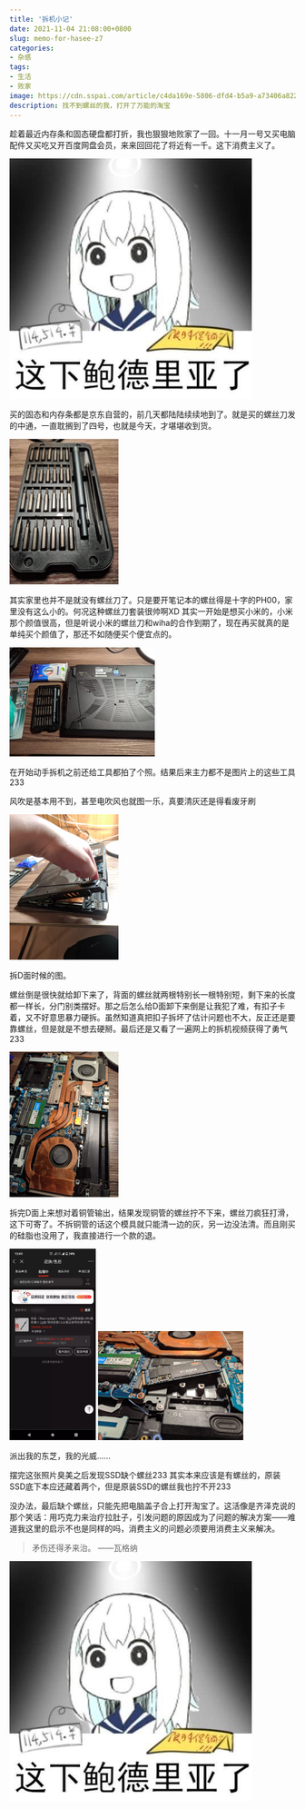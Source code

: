 ```yaml
---
title: '拆机小记'
date: 2021-11-04 21:08:00+0800
slug: memo-for-hasee-z7
categories:
- 杂感
tags:
- 生活
- 败家
image: https://cdn.sspai.com/article/c4da169e-5806-dfd4-b5a9-a73406a822ba.jpg?imageMogr2/auto-orient/quality/95/thumbnail/!1420x708r/gravity/Center/crop/1420x708/interlace/1
description: 找不到螺丝的我，打开了万能的淘宝
---
```


趁着最近内存条和固态硬盘都打折，我也狠狠地败家了一回。十一月一号又买电脑配件又买吃又开百度网盘会员，来来回回花了将近有一千。这下消费主义了。

![](https://raw.githubusercontent.com/yuukoamamiya/pic/master/20211104213308.jpg)

买的固态和内存条都是京东自营的，前几天都陆陆续续地到了。就是买的螺丝刀发的中通，一直耽搁到了四号，也就是今天，才堪堪收到货。

<img src="https://raw.githubusercontent.com/yuukoamamiya/pic/master/20211104214101.webp" style="zoom: 25%;" />

其实家里也并不是就没有螺丝刀了。只是要开笔记本的螺丝得是十字的PH00，家里没有这么小的。何况这种螺丝刀套装很帅啊XD 其实一开始是想买小米的，小米那个颜值很高，但是听说小米的螺丝刀和wiha的合作到期了，现在再买就真的是单纯买个颜值了，那还不如随便买个便宜点的。

<img src="https://raw.githubusercontent.com/yuukoamamiya/pic/master/20211104214651.webp" style="zoom:25%;" />

在开始动手拆机之前还给工具都拍了个照。结果后来主力都不是图片上的这些工具233

风吹是基本用不到，甚至电吹风也就图一乐，真要清灰还是得看废牙刷

<img src="https://raw.githubusercontent.com/yuukoamamiya/pic/master/20211104214640.webp" style="zoom:25%;" />

拆D面时候的图。

螺丝倒是很快就给卸下来了，背面的螺丝就两根特别长一根特别短，剩下来的长度都一样长，分门别类摆好。那之后怎么给D面卸下来倒是让我犯了难，有扣子卡着，又不好意思暴力硬拆。虽然知道真把扣子拆坏了估计问题也不大，反正还是要靠螺丝，但是就是不想去硬掰。最后还是又看了一遍网上的拆机视频获得了勇气233

<img src="https://raw.githubusercontent.com/yuukoamamiya/pic/master/20211104215959.webp" style="zoom:25%;" />

拆完D面上来想对着铜管输出，结果发现铜管的螺丝拧不下来，螺丝刀疯狂打滑，这下可寄了。不拆铜管的话这个模具就只能清一边的灰，另一边没法清。而且刚买的硅脂也没用了，我直接进行一个款的退。

<img src="https://raw.githubusercontent.com/yuukoamamiya/pic/master/20211104225322.webp" style="zoom:33%;" />

<img src="https://raw.githubusercontent.com/yuukoamamiya/pic/master/20211104220647.webp" style="zoom:25%;" />

派出我的东芝，我的光威……

摆完这张照片臭美之后发现SSD缺个螺丝233 其实本来应该是有螺丝的，原装SSD底下本应还藏着两个，但是原装SSD的螺丝我也拧不开233

没办法，最后缺个螺丝，只能先把电脑盖子合上打开淘宝了。这活像是齐泽克说的那个笑话：用巧克力来治疗拉肚子，引发问题的原因成为了问题的解决方案——难道我这里的启示不也是同样的吗，消费主义的问题必须要用消费主义来解决。

> 矛伤还得矛来治。		——瓦格纳

![](https://raw.githubusercontent.com/yuukoamamiya/pic/master/20211104213308.jpg)
